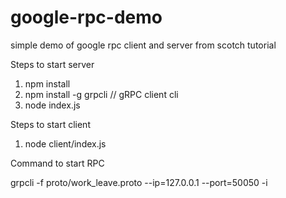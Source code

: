 # google-rpc-demo

simple demo of google rpc client and server from scotch tutorial


Steps to start server

1) npm install 
2) npm install -g grpcli  // gRPC client cli
3) node index.js

Steps to start client

1) node client/index.js


Command to start RPC

grpcli -f proto/work_leave.proto --ip=127.0.0.1 --port=50050 -i